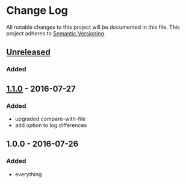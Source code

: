 # Change Log
All notable changes to this project will be documented in this file.
This project adheres to [Semantic Versioning](http://semver.org/).

## [Unreleased]
### Added

## [1.1.0] - 2016-07-27
### Added
- upgraded compare-with-file
- add option to log differences

## 1.0.0 - 2016-07-26
### Added
- everything

[Unreleased]: https://github.com/reergymerej/compare-with-file/compare/1.1.0...HEAD
[1.1.0]: https://github.com/reergymerej/compare-with-file/compare/1.1.0...HEAD
